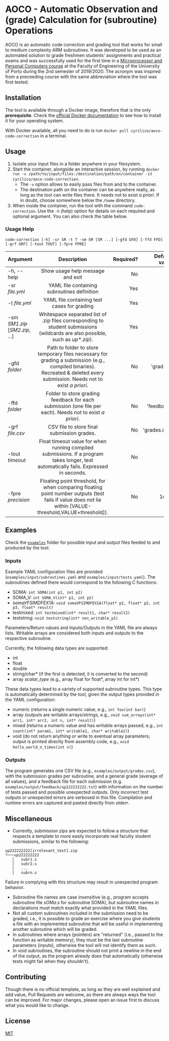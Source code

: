 # AOCO - Automatic Observation and (grade) Calculation for (subroutine) Operations

AOCO is an automatic code correction and grading tool that works for small to medium complexity ARM subroutines.
It was developed to be used as an automated solution to grade freshmen students' assignments and practical exams and was successfully used for the first time in a [Microprocessor and Personal Computers course](https://sigarra.up.pt/feup/en/UCURR_GERAL.FICHA_UC_VIEW?pv_ocorrencia_id=436431) at the Faculty of Engineering of the University of Porto during the 2nd semester of 2019/2020.
The acronym was inspired from a preceeding course with the same abbreviation where the tool was first tested.

## Installation

The tool is available through a Docker image, therefore that is the only **prerequisite**. Check the [official Docker documentation](https://docs.docker.com/get-docker/) to see how to install it for your operating system.

With Docker available, all you need to do is run `docker pull cyrilico/aoco-code-correction` in a terminal.

## Usage
1. Isolate your input files in a folder anywhere in your filesystem.
2. Start the container, alongside an interactive session, by running `docker run -v /path/to/input/files:/destination/path/on/container -it cyrilico/aoco-code-correction`.
    - The `-v` option allows to easily pass files from and to the container.
    - The destination path on the container can be anywhere really, as long as the tool can write files there. It needs not to exist *a priori*. If in doubt, choose somewhere below the `/home` directory.
3. When inside the container, run the tool with the command `code-correction`. Use the `-h` (help) option for details on each required and optional argument. You can also check the table below.

### Usage Help
`code-correction [-h] -sr SR -t T -sm SM [SM ...] [-gfd GFD] [-ffd FFD] [-grf GRF] [-tout TOUT] [-fpre FPRE]`

| Argument      | Description   | Required?  | Default value
| ------------- |:-------------:| ----------:|-----:|
| -h, --help      | Show usage help message and exit | No | -
| -sr *file.yml*      | YAML file containing subroutines definition      |   Yes | -
| -t *file.yml* | YAML file containing test cases for grading  | Yes | -
| -sm *SM1.zip* [*SM2.zip*, ...] | Whitespace separated list of .zip files corresponding to student submissions (wildcards are also possible, such as *up\*.zip*). | Yes | -
|  -gfd *folder* | Path to folder to store temporary files necessary for grading a submission (e.g., compiled binaries). Recreated & deleted every submission. Needs not to exist *a priori*. | No | 'grading'
|  -ffd *folder* | Folder to store grading feedback for each submission (one file per each). Needs not to exist *a priori*. | No | 'feedback'
|  -grf *file.csv* | CSV file to store final submission grades. | No | 'grades.csv'
| -tout *timeout* | Float timeout value for when running compiled submissions. If a program takes longer, test automatically fails. Expressed in seconds. | No | 2
| -fpre *precision* | Floating point threshold, for when comparing floating point number outputs (test fails if value does not lie within [VALUE-                   threshold,VALUE+threshold]). | No | 1e-6

## Examples
Check the [`examples`](https://github.com/cyrilico/aoco-code-correction/tree/master/examples) folder for possible input and output files feeded to and produced by the tool.

### Inputs
Example YAML configuration files are provided (`examples/input/subroutines.yaml` and `examples/input/tests.yaml`). The subroutines defined there would correspond to the following C functions:
- SOMA: `int SOMA(int p1, int p2)`
- SOMA_V: `int SOMA_V(int* p1, int p2)`
- somaVFSIMDFEX1A: `void somaVFSIMDFEX1A(float* p1, float* p2, int p3, float* result)`
- testmixed: `int testmixed(int* result1, char* result2)`
- teststring: `void teststring(int* non_writable_p1)`

Parameters/Return values and Inputs/Outputs in the YAML file are always lists. Writable arrays are considered both inputs and outputs to the respective subroutine.

Currently, the following data types are supported:
- int
- float
- double
- string/char* (if the first is detected, it is converted to the second)
- array *scalar_type* (e.g., array float for float*, array int for int*) 

These data types lead to a variety of supported subroutine types. This type is automatically determined by the tool, given the output types provided in the YAML configuration:
- numeric (returns a single numeric value, e.g., `int foo(int bar)`)
- array (outputs are writable arrays/strings, e.g., `void sum_arrays(int* arr1, int* arr2, int n, int* result)`)
- mixed (returns a numeric value and has writable arrays passed, e.g., `int count(int* param1, int* writable1, char* writable2)`)
- void (do not return anything or write to eventual array parameters; output is printed directly from assembly code, e.g., `void hello_world_n_times(int n)`)

### Outputs
The program generates one CSV file (e.g., `examples/output/grades.csv`), with the submission grades per subroutine, and a general grade (average of all values), and a feedback file for each submission (e.g. `examples/output/feedback/up222222222.txt`) with information on the number of tests passed and possible unexpected outputs.
Only incorrect test outputs or unexpected errors are verbosed in this file.
Compilation and runtime errors are captured and pasted directly from *stderr*.

## Miscellaneous
- Currently, submission zips are expected to follow a structure that respects a template to more easily incorporate real faculty student submissions, similar to the following:
```
up222222222[irrelevant_text].zip
└───up222222222
   │   subr1.s
   │   subr2.s
   |   ...
   |   subrn.s
```
Failure in complying with this structure may result in unexpected program behavior.

- Subroutine file names are case insensitive (e.g., program accepts subroutine file *sOMa.s* for subroutine SOMA), but subroutine names in declarations must match exactly what provided in the YAML files.
- Not all custom subroutines included in the submission need to be graded, i.e., it is possible to grade an exercise where you give students a file with an implemented subroutine that will be useful in implementing another subroutine which will be graded.
- In subroutines where arrays (pointers) are "returned" (i.e., passed to the function as writable memory), they must be the last subroutine parameters (inputs), otherwise the tool will not identify them as such.
- In void subroutines, the subroutine should not print a newline in the end of the output, as the program already does that automatically (otherwise tests might fail when they shouldn't).

## Contributing
Though there is no official template, as long as they are well explained and add value, Pull Requests are welcome, as there are always ways the tool can be improved. For major changes, please open an issue first to discuss what you would like to change.

## License
[MIT](https://choosealicense.com/licenses/mit/)
